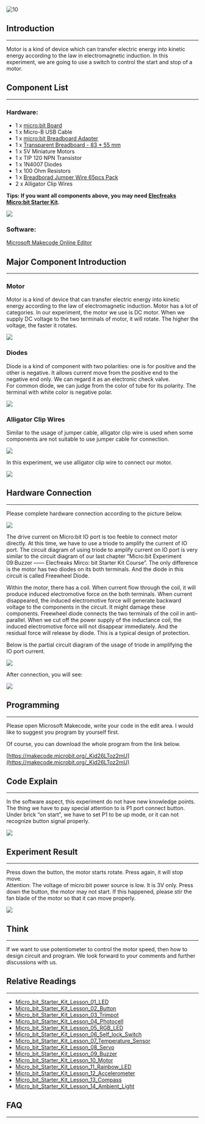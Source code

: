 ![10](https://i.imgur.com/8KZyoCy.jpg)

## Introduction  
---  

Motor is a kind of device which can transfer electric energy into kinetic energy according to the law in electromagnetic induction. In this experiment, we are going to use a switch to control the start and stop of a motor.   


## Component List  
---  

### Hardware:  

- 1 x [micro:bit Board](http://www.elecfreaks.com/estore/bbc-micro-bit-board-for-coding-programming.html)  
- 1 x Micro-B USB Cable  
- 1 x [micro:bit Breadboard Adapter](http://www.elecfreaks.com/estore/microbit-breadboard-adapter.html)  
- 1 x [Transparent Breadboard - 83 * 55 mm](http://www.elecfreaks.com/estore/transparent-breadboard-83-55-mm.html)  
- 1 x 5V Miniature Motors  
- 1 x TIP 120 NPN Transistor  
- 1 x 1N4007 Diodes  
- 1 x 100 Ohm Resistors  
- 1 x [Breadborad Jumper Wire 65pcs Pack](http://www.elecfreaks.com/estore/breadborad-jumper-wire-65pcs-pack.html)  
- 2 x Alligator Clip Wires  

**Tips: If you want all components above, you may need [Elecfreaks Micro:bit Starter Kit](http://www.elecfreaks.com/estore/elecfreaks-micro-bit-starter-kit-795.html).**  

![](https://i.imgur.com/W4tseua.jpg)  

### Software:  

[Microsoft Makecode Online Editor ](https://makecode.microbit.org/)  


## Major Component Introduction  
---  

### Motor  

Motor is a kind of device that can transfer electric energy into kinetic energy according to the law of electromagnetic induction. Motor has a lot of categories. In our experiment, the motor we use is DC motor. When we supply DC voltage to the two terminals of motor, it will rotate. The higher the voltage, the faster it rotates.  

![](https://i.imgur.com/JesPIk4.jpg)  

### Diodes  

Diode is a kind of component with two polarities: one is for positive and the other is negative. It allows current move from the positive end to the negative end only. We can regard it as an electronic check valve.   
For common diode, we can judge from the color of tube for its polarity. The terminal with white color is negative polar.  

![](https://i.imgur.com/b1g3bBJ.jpg)   

### Alligator Clip Wires  

Similar to the usage of jumper cable, alligator clip wire is used when some components are not suitable to use jumper cable for connection.    

![](https://i.imgur.com/EfkdKmY.jpg)  

In this experiment, we use alligator clip wire to connect our motor.   

![](https://i.imgur.com/Oj1aUaf.jpg)  


## Hardware Connection      
---  

Please complete hardware connection according to the picture below.  

![](https://i.imgur.com/2MZA7bj.jpg)  

The drive current on Micro:bit IO port is too feeble to connect motor directly. At this time, we have to use a triode to amplify the current of IO port.  The circuit diagram of using triode to amplify current on IO port is very similar to the circuit diagram of our last chapter “Micro:bit Experiment 09:Buzzer —— Elecfreaks Mirco: bit Starter Kit Course”. The only difference is the motor has two diodes on its both terminals. And the diode in this circuit is called Freewheel Diode.   

Within the motor, there has a coil. When current flow through the coil, it will produce induced electromotive force on the both terminals. When current disappeared, the induced electromotive force will generate backward voltage to the components in the circuit. It might damage these components. Freewheel diode connects the two terminals of the coil in anti-parallel. When we cut off the power supply of the inductance coil, the induced electromotive force will not disappear immediately. And the residual force will release by diode.   This is a typical design of protection.     

Below is the partial circuit diagram of the usage of triode in amplifying the IO port current.   

![](https://i.imgur.com/e4YL3hx.jpg)  

After connection, you will see:   

![](https://i.imgur.com/RwH4uNp.jpg)   


## Programming    
---  

Please open Microsoft Makecode, write your code in the edit area. I would like to suggest you program by yourself first.   

Of course, you can download the whole program from the link below.  

[https://makecode.microbit.org/_Kid26LToz2mU](https://makecode.microbit.org/_Kid26LToz2mU)  


## Code Explain    
---  

In the software aspect, this experiment do not have new knowledge points. The thing we have to pay special attention to is P1 port connect button. Under brick “on start”, we have to set P1 to be up mode, or it can not recognize button signal properly.   

![](https://i.imgur.com/7lkYPlA.jpg)  


## Experiment Result  
---  

Press down the button, the motor starts rotate. Press again, it will stop move.   
Attention: The voltage of micro:bit power source is low. It is 3V only. Press down the button, the motor may not start. If this happened, please stir the fan blade of the motor so that it can move properly.   

![](https://i.imgur.com/UeWUgLi.gif)  


## Think  
---  

If we want to use potentiometer to control the motor speed, then how to design circuit and program. We look forward to your comments and further discussions with us.     


## Relative Readings   
---

- [Micro_bit_Starter_Kit_Lesson_01_LED](/Micro_bit_Starter_Kit_Lesson_01_LED/)  
- [Micro_bit_Starter_Kit_Lesson_02_Button](/Micro_bit_Starter_Kit_Lesson_02_Button/)  
- [Micro_bit_Starter_Kit_Lesson_03_Trimpot](/Micro_bit_Starter_Kit_Lesson_03_Trimpot/)  
- [Micro_bit_Starter_Kit_Lesson_04_Photocell](/Micro_bit_Starter_Kit_Lesson_04_Photocell/)  
- [Micro_bit_Starter_Kit_Lesson_05_RGB_LED](/Micro_bit_Starter_Kit_Lesson_05_RGB_LED/)  
- [Micro_bit_Starter_Kit_Lesson_06_Self_lock_Switch](/Micro_bit_Starter_Kit_Lesson_06_Self_lock_Switch/)  
- [Micro_bit_Starter_Kit_Lesson_07_Temperature_Sensor](/Micro_bit_Starter_Kit_Lesson_07_Temperature_Sensor/)  
- [Micro_bit_Starter_Kit_Lesson_08_Servo](/Micro_bit_Starter_Kit_Lesson_08_Servo/)  
- [Micro_bit_Starter_Kit_Lesson_09_Buzzer](/Micro_bit_Starter_Kit_Lesson_09_Buzzer/)  
- [Micro_bit_Starter_Kit_Lesson_10_Motor](Micro_bit_Starter_Kit_Lesson_10_Motor)  
- [Micro_bit_Starter_Kit_Lesson_11_Rainbow_LED](/Micro_bit_Starter_Kit_Lesson_11_Rainbow_LED/)  
- [Micro_bit_Starter_Kit_Lesson_12_Accelerometer](/Micro_bit_Starter_Kit_Lesson_12_Accelerometer/)  
- [Micro_bit_Starter_Kit_Lesson_13_Compass](/Micro_bit_Starter_Kit_Lesson_13_Compass/)  
- [Micro_bit_Starter_Kit_Lesson_14_Ambient_Light](/Micro_bit_Starter_Kit_Lesson_14_Ambient_Light/)  


## FAQ  
---  

   

